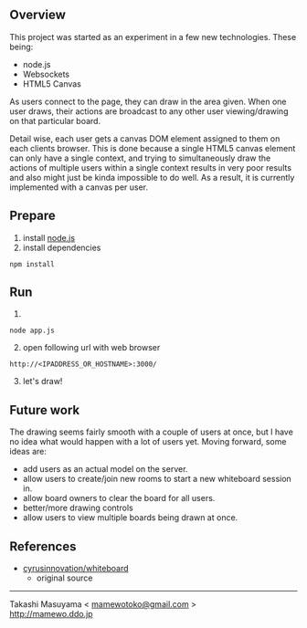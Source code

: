 
Overview
--------

This project was started as an experiment in a few new technologies. These being:
  - node.js
  - Websockets
  - HTML5 Canvas

As users connect to the page, they can draw in the area given. When one user draws, their actions are broadcast to any other user viewing/drawing on that particular board.

Detail wise, each user gets a canvas DOM element assigned to them on each clients browser. This is done because a single HTML5 canvas element can only have a single context, and trying to simultaneously draw the actions of multiple users within a single context results in very poor results and also might just be kinda impossible to do well. As a result, it is currently implemented with a canvas per user.

Prepare
-------

1. install [node.js](https://nodejs.org/en/download/)
2. install dependencies

```
npm install
```

Run
----

1.
```
node app.js
```

2. open following url with web browser

```
http://<IPADDRESS_OR_HOSTNAME>:3000/
```

3. let's draw!


Future work
-----------

The drawing seems fairly smooth with a couple of users at once, but I have no idea what would happen with a lot of users yet. Moving forward, some ideas are:

  - add users as an actual model on the server.
  - allow users to create/join new rooms to start a new whiteboard session in.
  - allow board owners to clear the board for all users.
  - better/more drawing controls
  - allow users to view multiple boards being drawn at once.

References
----------

* [cyrusinnovation/whiteboard](https://github.com/cyrusinnovation/whiteboard)
  * original source

----
Takashi Masuyama < mamewotoko@gmail.com >  
http://mamewo.ddo.jp
